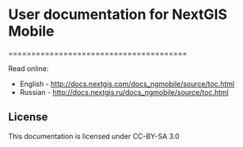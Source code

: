 # User documentation for NextGIS Mobile
=======================================

Read online:
* English - http://docs.nextgis.com/docs_ngmobile/source/toc.html
* Russian - http://docs.nextgis.ru/docs_ngmobile/source/toc.html

License
-------------
This documentation is licensed under CC-BY-SA 3.0
